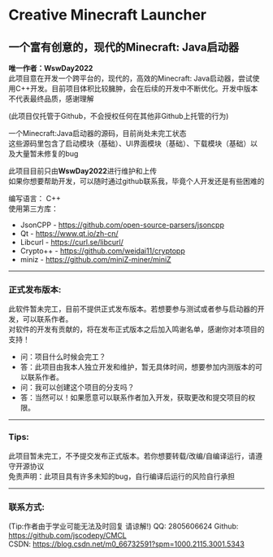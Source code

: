 # Creative Minecraft Launcher
## 一个富有创意的，现代的Minecraft: Java启动器

**唯一作者：WswDay2022**  
此项目意在开发一个跨平台的，现代的，高效的Minecraft: Java启动器，尝试使用C++开发。目前项目体积比较臃肿，会在后续的开发中不断优化。开发中版本不代表最终品质，感谢理解

(此项目仅托管于Github，不会授权任何在其他非Github上托管的行为)

一个Minecraft:Java启动器的源码，目前尚处未完工状态  
这些源码里包含了启动模块（基础）、UI界面模块（基础）、下载模块（基础）以及大量暂未修复的bug  

此项目目前只由**WswDay2022**进行维护和上传  
如果你想要帮助开发，可以随时通过github联系我，毕竟个人开发还是有些困难的

编写语言： C++  
使用第三方库：  
 * JsonCPP   - https://github.com/open-source-parsers/jsoncpp
 * Qt        - https://www.qt.io/zh-cn/
 * Libcurl   - https://curl.se/libcurl/
 * Crypto++  - https://github.com/weidai11/cryptopp
 * miniz     - https://github.com/miniZ-miner/miniZ

-------
### 正式发布版本:
此软件暂未完工，目前不提供正式发布版本。若想要参与测试或者参与启动器的开发，可以联系作者。  
对软件的开发有贡献的，将在发布正式版本之后加入鸣谢名单，感谢你对本项目的支持！
* 问：项目什么时候会完工？
* 答：此项目由我本人独立开发和维护，暂无具体时间，想要参加内测版本的可以联系作者。
* 问：我可以创建这个项目的分支吗？ 
* 答：当然可以！如果愿意可以联系作者加入开发，获取更改和提交项目的权限。

-------
### Tips:
此项目暂未完工，不予提交发布正式版本。若你想要转载/改编/自编译运行，请遵守开源协议  
免责声明：此项目具有许多未知的bug，自行编译后运行的风险自行承担

-------
### 联系方式:
(Tip:作者由于学业可能无法及时回复 请谅解!)
QQ: 2805606624
Github: https://github.com/jscodepy/CMCL  
CSDN: https://blog.csdn.net/m0_66732591?spm=1000.2115.3001.5343 